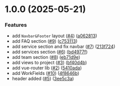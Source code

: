# 1.0.0 (2025-05-21)


### Features

* add `Navbar&Footer` layout ([#4](https://github.com/Ghostmaysam1/vadi/issues/4)) ([a062813](https://github.com/Ghostmaysam1/vadi/commit/a062813382e8b30bac9ba5dfc0e43d708057bf77))
* add FAQ section ([#9](https://github.com/Ghostmaysam1/vadi/issues/9)) ([c753113](https://github.com/Ghostmaysam1/vadi/commit/c753113ed117c46006e56914c71178e5c0b4488b))
* add service section and fix navbar ([#7](https://github.com/Ghostmaysam1/vadi/issues/7)) ([213f724](https://github.com/Ghostmaysam1/vadi/commit/213f724023ba92e47423bc4f71a5b64ce2faf234))
* add services section ([#6](https://github.com/Ghostmaysam1/vadi/issues/6)) ([bd4977f](https://github.com/Ghostmaysam1/vadi/commit/bd4977f01adb7d8f96fdfa635f231d76cd10ffa5))
* add team section ([#8](https://github.com/Ghostmaysam1/vadi/issues/8)) ([eb71d9e](https://github.com/Ghostmaysam1/vadi/commit/eb71d9e7c902f44cbbe53fd334a445cea68c3322))
* add views to project ([#3](https://github.com/Ghostmaysam1/vadi/issues/3)) ([bf40d4b](https://github.com/Ghostmaysam1/vadi/commit/bf40d4bb5e797fd495814aefebf5e89a8e3578a4))
* add vue-router lib ([#2](https://github.com/Ghostmaysam1/vadi/issues/2)) ([5410ada](https://github.com/Ghostmaysam1/vadi/commit/5410ada713b745387611fb3406f1221f17b4c435))
* add WorkFields ([#10](https://github.com/Ghostmaysam1/vadi/issues/10)) ([4f8646b](https://github.com/Ghostmaysam1/vadi/commit/4f8646ba9c33250825257405788959c2de69264c))
* header added ([#5](https://github.com/Ghostmaysam1/vadi/issues/5)) ([3ee5c3a](https://github.com/Ghostmaysam1/vadi/commit/3ee5c3ae147adce7116fbee8791681a3554a49ab))
